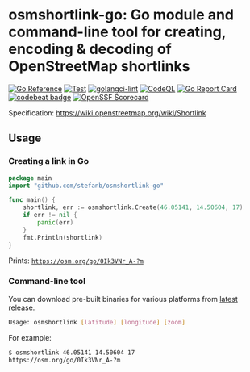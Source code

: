# osmshortlink-go: Go module and command-line tool for creating, encoding & decoding of OpenStreetMap shortlinks

[![Go Reference](https://pkg.go.dev/badge/github.com/stefanb/osmshortlink-go.svg)](https://pkg.go.dev/github.com/stefanb/osmshortlink-go)
[![Test](https://github.com/stefanb/osmshortlink-go/actions/workflows/test.yml/badge.svg)](https://github.com/stefanb/osmshortlink-go/actions/workflows/test.yml)
[![golangci-lint](https://github.com/stefanb/osmshortlink-go/actions/workflows/golangci-lint.yml/badge.svg)](https://github.com/stefanb/osmshortlink-go/actions/workflows/golangci-lint.yml)
[![CodeQL](https://github.com/stefanb/osmshortlink-go/actions/workflows/codeql.yml/badge.svg)](https://github.com/stefanb/osmshortlink-go/actions/workflows/codeql.yml)
[![Go Report Card](https://goreportcard.com/badge/github.com/stefanb/osmshortlink-go)](https://goreportcard.com/report/github.com/stefanb/osmshortlink-go)
[![codebeat badge](https://codebeat.co/badges/0dcfa9c5-a59b-46ed-b0a6-30e1bbda9a7e)](https://codebeat.co/projects/github-com-stefanb-osmshortlink-go-main)
[![OpenSSF Scorecard](https://api.securityscorecards.dev/projects/github.com/stefanb/osmshortlink-go/badge)](https://securityscorecards.dev/viewer/?uri=github.com/stefanb/osmshortlink-go)

Specification: https://wiki.openstreetmap.org/wiki/Shortlink

## Usage

### Creating a link in Go

```go
package main
import "github.com/stefanb/osmshortlink-go"

func main() {
    shortlink, err := osmshortlink.Create(46.05141, 14.50604, 17)
    if err != nil {
        panic(err)
    }
    fmt.Println(shortlink)
}
```

Prints: [`https://osm.org/go/0Ik3VNr_A-?m`](https://osm.org/go/0Ik3VNr_A-?m)

### Command-line tool

You can download pre-built binaries for various platforms from [latest release](https://github.com/stefanb/osmshortlink-go/releases/latest).

```bash
Usage: osmshortlink [latitude] [longitude] [zoom]
```

For example:

```bash
$ osmshortlink 46.05141 14.50604 17
https://osm.org/go/0Ik3VNr_A-?m
```
